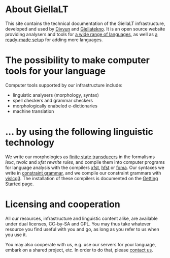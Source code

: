 # About GiellaLT

This site contains the technical documentation of the GiellaLT
infrastructure, developed and used by [Divvun](http://divvun.no) and [Giellatekno](http://giellatekno.uit.no).
It is an open source website providing analysers and tools for
[a wide range of languages](LanguageModels.html), as well as
[a ready-made setup](infra/HowToAddANewLanguage.md) for adding more languages.




# The possibility to make computer tools for your language


Computer tools supported by our infrastructure include:


- linguistic analysers (morphology, syntax)
- spell checkers and grammar checkers
- morphologically enabeled e-dictionaries
- machine translation


# ... by using the following linguistic technology

We write our morphologies as [finite state transducers](https://en.wikipedia.org/wiki/Finite_state_transducer)
in the formalisms *lexc*, *twolc* and *xfst rewrite rules*, and compile them into computer programs for language analysis with the compilers [xfst](http://fsmbook.com), 
[hfst](http://www.ling.helsinki.fi/kieliteknologia/tutkimus/hfst/) or [foma](https://github.com/mhulden/foma).
Our syntaxes we write in [constraint grammar](https://en.wikipedia.org/wiki/Constraint_grammar),
and we compile our constraint grammars with [vislcg3](http://beta.visl.sdu.dk/cg3.html).
The installation of these compilers is documented on the [Getting Started](infra/GettingStarted.html) page.


# Licensing and cooperation


All our resources, infrastructure and linguistic content alike, are available under dual licenses, CC-by-SA and GPL. You may thus take whatever resource you find useful with you and go, as long as you refer to us when you use it.

You may also cooperate with us, e.g. use our servers for your language, embark on a shared project, etc. In order to do that, please [contact us](/site-giellalt.uit.no/admin/people.html).
